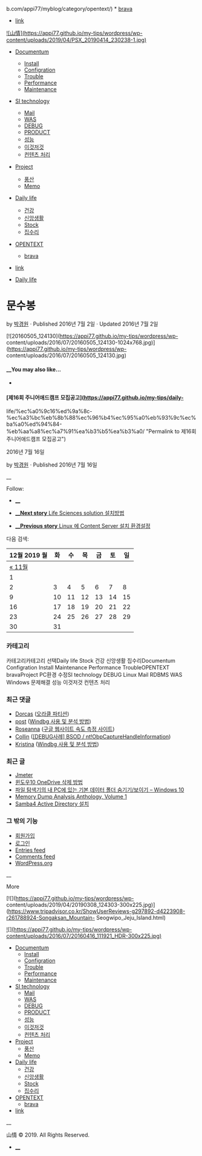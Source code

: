 b.com/appi77/myblog/category/opentext/)
    * [brava](https://appi77.github.io/my-tips/category/opentext/brava/)
  * [link](https://appi77.github.io/my-tips/category/daily-life/link/)

[![山情](https://appi77.github.io/my-tips/wordpress/wp-
content/uploads/2019/04/PSX_20190414_230238-1.jpg)](https://appi77.github.io/my-tips/)

  * [Documentum](https://appi77.github.io/my-tips/category/documentum/)
    * [Install](https://appi77.github.io/my-tips/category/documentum/install/)
    * [Configration](https://appi77.github.io/my-tips/category/documentum/configration/)
    * [Trouble](https://appi77.github.io/my-tips/category/documentum/trouble/)
    * [Performance](https://appi77.github.io/my-tips/category/documentum/performance/)
    * [Maintenance](https://appi77.github.io/my-tips/category/documentum/maintenance/)
  * [SI technology](https://appi77.github.io/my-tips/category/si-technology/)
    * [Mail](https://appi77.github.io/my-tips/category/si-technology/mail/)
    * [WAS](https://appi77.github.io/my-tips/category/si-technology/was/)
    * [DEBUG](https://appi77.github.io/my-tips/category/si-technology/debug/)
    * [PRODUCT](https://appi77.github.io/my-tips/category/project/product/)
    * [성능](https://appi77.github.io/my-tips/category/si-technology/%ec%84%b1%eb%8a%a5/)
    * [이것저것](https://appi77.github.io/my-tips/category/si-technology/%ec%9d%b4%ea%b2%83%ec%a0%80%ea%b2%83/)
    * [컨텐츠 처리](https://appi77.github.io/my-tips/category/si-technology/%ec%bb%a8%ed%85%90%ec%b8%a0-%ec%b2%98%eb%a6%ac/)
  * [Project](https://appi77.github.io/my-tips/category/project/)
    * [풍산](https://appi77.github.io/my-tips/category/project/%ed%92%8d%ec%82%b0/)
    * [Memo](https://appi77.github.io/my-tips/category/documentum/memo/)
  * [Daily life](https://appi77.github.io/my-tips/category/daily-life/)
    * [건강](https://appi77.github.io/my-tips/category/daily-life/%ea%b1%b4%ea%b0%95/)
    * [신앙생활](https://appi77.github.io/my-tips/category/daily-life/%ec%8b%a0%ec%95%99%ec%83%9d%ed%99%9c/)
    * [Stock](https://appi77.github.io/my-tips/category/daily-life/stock/)
    * [집수리](https://appi77.github.io/my-tips/category/daily-life/%ec%a7%91%ec%88%98%eb%a6%ac/)
  * [OPENTEXT](https://appi77.github.io/my-tips/category/opentext/)
    * [brava](https://appi77.github.io/my-tips/category/opentext/brava/)
  * [link](https://appi77.github.io/my-tips/category/daily-life/link/)

  * [Daily life](https://appi77.github.io/my-tips/category/daily-life/)

# 문수봉

by  [박경원](https://appi77.github.io/my-tips/author/appi77/ "박경원이\(가\) 작성한 글") ·
Published 2016년 7월 2일 · Updated 2016년 7월 2일

[![20160505_124130](https://appi77.github.io/my-tips/wordpress/wp-
content/uploads/2016/07/20160505_124130-1024x768.jpg)](https://appi77.github.io/my-tips/wordpress/wp-
content/uploads/2016/07/20160505_124130.jpg)

####  __You may also like...

  * [ ](https://appi77.github.io/my-tips/daily-life/%ec%a0%9c16%ed%9a%8c-%ec%a3%bc%eb%8b%88%ec%96%b4%ec%95%a0%eb%93%9c%ec%ba%a0%ed%94%84-%eb%aa%a8%ec%a7%91%ea%b3%b5%ea%b3%a0/)

####  [제16회 주니어애드캠프 모집공고](https://appi77.github.io/my-tips/daily-
life/%ec%a0%9c16%ed%9a%8c-%ec%a3%bc%eb%8b%88%ec%96%b4%ec%95%a0%eb%93%9c%ec%ba%a0%ed%94%84-%eb%aa%a8%ec%a7%91%ea%b3%b5%ea%b3%a0/
"Permalink to 제16회 주니어애드캠프 모집공고")

2016년 7월 16일

by  [박경원](https://appi77.github.io/my-tips/author/appi77/ "박경원이\(가\) 작성한 글") ·
Published 2016년 7월 16일

__

Follow:

  * [__](mailto:sanjung77@gmail.com "Follow us on Email")

  * [__**Next story** Life Sciences solution 설치방법](https://appi77.github.io/my-tips/documentum/life-sciences-solution-%ec%84%a4%ec%b9%98%eb%b0%a9%eb%b2%95/)
  * [__**Previous story** Linux 에 Content Server 설치 환경설정](https://appi77.github.io/my-tips/documentum/install/linux-%ec%97%90-content-server-%ec%84%a4%ec%b9%98%eb%a5%bc-%ec%9c%84%ed%95%9c-%ed%99%98%ea%b2%bd-%ec%84%a4%ec%a0%95/)

다음 검색:

12월 2019 월 | 화 | 수 | 목 | 금 | 토 | 일  
---|---|---|---|---|---|---  
[« 11월](https://appi77.github.io/my-tips/2019/11/) |  |   
| 1  
2| 3| 4| 5| 6| 7| 8  
9| 10| 11| 12| 13| 14| 15  
16| 17| 18| 19| 20| 21| 22  
23| 24| 25| 26| 27| 28| 29  
30| 31 |   
  
### 카테고리

카테고리카테고리 선택Daily life Stock 건강 신앙생활 집수리Documentum Configration Install
Maintenance Performance TroubleOPENTEXT bravaProject PC환경 수정SI technology
DEBUG Linux Mail RDBMS WAS Windows 문제해결 성능 이것저것 컨텐츠 처리

### 최근 댓글

  * [Dorcas](https://hampedia.org/top-12-screen-recorder-software-for-windows-free-download/) ([오라클 파티션](https://appi77.github.io/my-tips/si-technology/rdbms/%ec%98%a4%eb%9d%bc%ed%81%b4-%ed%8c%8c%ed%8b%b0%ec%85%98/#comment-29))
  * [post](http://www.viewpadtryforfree.com/skype-call-recorder-reviews/) ([Windbg 사용 및 분석 방법](https://appi77.github.io/my-tips/si-technology/windbg-%ec%82%ac%ec%9a%a9%eb%b2%95/#comment-28))
  * [Roseanna](https://www.constructor-machines.com) ([구글 웹사이트 속도 측정 사이트](https://appi77.github.io/my-tips/si-technology/%ec%84%b1%eb%8a%a5/%ea%b5%ac%ea%b8%80-%ec%9b%b9%ec%82%ac%ec%9d%b4%ed%8a%b8-%ec%86%8d%eb%8f%84-%ec%b8%a1%ec%a0%95-%ec%82%ac%ec%9d%b4%ed%8a%b8/#comment-27))
  * [Collin](http://www.calstarcement.com/best-skype-recorder-for-windows-of-2019/) ([[DEBUG사례] BSOD / nt!ObpCaptureHandleInformation](https://appi77.github.io/my-tips/si-technology/debug/debug%ec%82%ac%eb%a1%80-bsod-ntobpcapturehandleinformation/#comment-26))
  * [Kristina](http://Secure-enterprise20.org/best-screen-recorder-for-windows-10/) ([Windbg 사용 및 분석 방법](https://appi77.github.io/my-tips/si-technology/windbg-%ec%82%ac%ec%9a%a9%eb%b2%95/#comment-25))

### 최근 글

  * [Jmeter](https://appi77.github.io/my-tips/si-technology/%ec%84%b1%eb%8a%a5/jmeter/)
  * [윈도우10 OneDrive 삭제 방법](https://appi77.github.io/my-tips/project/pc%ed%99%98%ea%b2%bd-%ec%88%98%ec%a0%95/%ec%9c%88%eb%8f%84%ec%9a%b010-onedrive-%ec%82%ad%ec%a0%9c-%eb%b0%a9%eb%b2%95/)
  * [파일 탐색기의 내 PC에 있는 기본 데이터 폴더 숨기기/보이기 – Windows 10](https://appi77.github.io/my-tips/project/pc%ed%99%98%ea%b2%bd-%ec%88%98%ec%a0%95/%ed%8c%8c%ec%9d%bc-%ed%83%90%ec%83%89%ea%b8%b0%ec%9d%98-%eb%82%b4-pc%ec%97%90-%ec%9e%88%eb%8a%94-%ea%b8%b0%eb%b3%b8-%eb%8d%b0%ec%9d%b4%ed%84%b0-%ed%8f%b4%eb%8d%94-%ec%88%a8%ea%b8%b0%ea%b8%b0-%eb%b3%b4/)
  * [Memory Dump Analysis Anthology, Volume 1](https://appi77.github.io/my-tips/si-technology/debug/memory-dump-analysis-anthology-volume-1/)
  * [Samba4 Active Directory 설치](https://appi77.github.io/my-tips/si-technology/linux/samba4-active-directory-%ec%84%a4%ec%b9%98/)

### 그 밖의 기능

  * [회원가입](https://appi77.github.io/my-tips/wordpress/wp-login.php)
  * [로그인](https://appi77.github.io/my-tips/wordpress/wp-login.php)
  * [Entries feed](https://appi77.github.io/my-tips/feed/)
  * [Comments feed](https://appi77.github.io/my-tips/comments/feed/)
  * [WordPress.org](https://wordpress.org/)

__

More

[![](https://appi77.github.io/my-tips/wordpress/wp-
content/uploads/2019/04/20190308_124303-300x225.jpg)](https://www.tripadvisor.co.kr/ShowUserReviews-g297892-d4223908-r261788924-Songaksan_Mountain-
Seogwipo_Jeju_Island.html)

[![](https://appi77.github.io/my-tips/wordpress/wp-
content/uploads/2016/07/20160416_111921_HDR-300x225.jpg)](http://korean.visitseoul.net/attractions/%EB%8F%84%EB%B4%89%EC%82%B0_/3599)

  * [Documentum](https://appi77.github.io/my-tips/category/documentum/)
    * [Install](https://appi77.github.io/my-tips/category/documentum/install/)
    * [Configration](https://appi77.github.io/my-tips/category/documentum/configration/)
    * [Trouble](https://appi77.github.io/my-tips/category/documentum/trouble/)
    * [Performance](https://appi77.github.io/my-tips/category/documentum/performance/)
    * [Maintenance](https://appi77.github.io/my-tips/category/documentum/maintenance/)
  * [SI technology](https://appi77.github.io/my-tips/category/si-technology/)
    * [Mail](https://appi77.github.io/my-tips/category/si-technology/mail/)
    * [WAS](https://appi77.github.io/my-tips/category/si-technology/was/)
    * [DEBUG](https://appi77.github.io/my-tips/category/si-technology/debug/)
    * [PRODUCT](https://appi77.github.io/my-tips/category/project/product/)
    * [성능](https://appi77.github.io/my-tips/category/si-technology/%ec%84%b1%eb%8a%a5/)
    * [이것저것](https://appi77.github.io/my-tips/category/si-technology/%ec%9d%b4%ea%b2%83%ec%a0%80%ea%b2%83/)
    * [컨텐츠 처리](https://appi77.github.io/my-tips/category/si-technology/%ec%bb%a8%ed%85%90%ec%b8%a0-%ec%b2%98%eb%a6%ac/)
  * [Project](https://appi77.github.io/my-tips/category/project/)
    * [풍산](https://appi77.github.io/my-tips/category/project/%ed%92%8d%ec%82%b0/)
    * [Memo](https://appi77.github.io/my-tips/category/documentum/memo/)
  * [Daily life](https://appi77.github.io/my-tips/category/daily-life/)
    * [건강](https://appi77.github.io/my-tips/category/daily-life/%ea%b1%b4%ea%b0%95/)
    * [신앙생활](https://appi77.github.io/my-tips/category/daily-life/%ec%8b%a0%ec%95%99%ec%83%9d%ed%99%9c/)
    * [Stock](https://appi77.github.io/my-tips/category/daily-life/stock/)
    * [집수리](https://appi77.github.io/my-tips/category/daily-life/%ec%a7%91%ec%88%98%eb%a6%ac/)
  * [OPENTEXT](https://appi77.github.io/my-tips/category/opentext/)
    * [brava](https://appi77.github.io/my-tips/category/opentext/brava/)
  * [link](https://appi77.github.io/my-tips/category/daily-life/link/)

__

山情 © 2019. All Rights Reserved.

  * [__](mailto:sanjung77@gmail.com "Follow us on Email")


